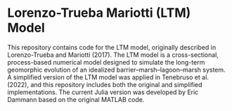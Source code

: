# Lorenzo-Trueba Mariotti (LTM) Model
This repository contains code for the LTM model, originally described in Lorenzo-Trueba and Mariotti (2017). The LTM model is a cross-sectional, process-based numerical model designed to simulate the long-term geomorphic evolution of an idealized barrier–marsh–lagoon–marsh system. A simplified version of the LTM model was applied in Tenebruso et al. (2022), and this repository includes both the original and simplified implementations. The current Julia version was developed by Eric Dammann based on the original MATLAB code.
